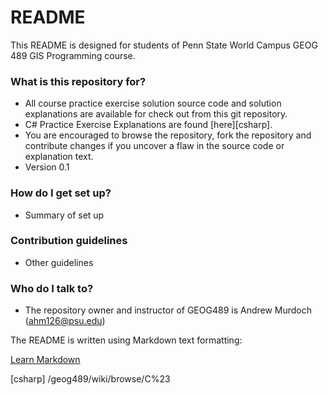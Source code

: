 # README #

This README is designed for students of Penn State World Campus GEOG 489 GIS Programming course.

### What is this repository for? ###

* All course practice exercise solution source code and solution explanations are available for check out from this git repository.
* C# Practice Exercise Explanations are found [here][csharp].
* You are encouraged to browse the repository, fork the repository and contribute changes if you uncover a flaw in the source code or explanation text.
* Version 0.1

### How do I get set up? ###

* Summary of set up

### Contribution guidelines ###

* Other guidelines

### Who do I talk to? ###

* The repository owner and instructor of GEOG489 is Andrew Murdoch (ahm126@psu.edu)


The README is written using Markdown text formatting:

[Learn Markdown](https://bitbucket.org/tutorials/markdowndemo)

[csharp] /geog489/wiki/browse/C%23